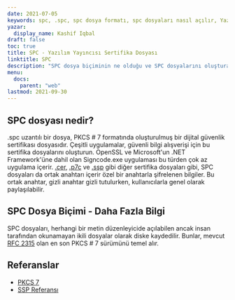 ```yaml
---
date: 2021-07-05
keywords: spc, .spc, spc dosya formatı, spc dosyaları nasıl açılır, Yazılım Yayıncısı Sertifika Dosyası
yazar:
  display_name: Kashif Iqbal
draft: false
toc: true
title: SPC - Yazılım Yayıncısı Sertifika Dosyası
linktitle: SPC
description: "SPC dosya biçiminin ne olduğu ve SPC dosyalarını oluşturabilen ve açabilen API'ler hakkında bilgi edinin."
menu:
  docs:
    parent: "web"
lastmod: 2021-09-30
---
```


## SPC dosyası nedir?

.spc uzantılı bir dosya, PKCS # 7 formatında oluşturulmuş bir dijital güvenlik sertifikası dosyasıdır. Çeşitli uygulamalar, güvenli bilgi alışverişi için bu sertifika dosyalarını oluşturun. OpenSSL ve Microsoft'un .NET Framework'üne dahil olan Signcode.exe uygulaması bu türden çok az uygulama içerir. [.cer](/tr/web/cer/), [.p7c](/tr/web/p7c/) ve [.ssp](/tr/web/ssp/) gibi diğer sertifika dosyaları gibi, SPC dosyaları da ortak anahtarı içerir özel bir anahtarla şifrelenen bilgiler. Bu ortak anahtar, gizli anahtar gizli tutulurken, kullanıcılarla genel olarak paylaşılabilir.

## SPC Dosya Biçimi - Daha Fazla Bilgi

SPC dosyaları, herhangi bir metin düzenleyicide açılabilen ancak insan tarafından okunamayan ikili dosyalar olarak diske kaydedilir. Bunlar, mevcut [RFC 2315](https://datatracker.ietf.org/doc/html/rfc2315) olan en son PKCS # 7 sürümünü temel alır.

## Referanslar

* [PKCS 7](https://en.wikipedia.org/wiki/PKCS_7)
* [SSP Referansı](https://scalate.github.io/scalate/documentation/ssp-reference.html)

